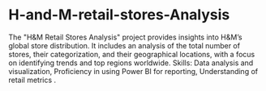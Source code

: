 # H-and-M-retail-stores-Analysis
The "H&M Retail Stores Analysis" project provides insights into H&M’s global store distribution. It includes an analysis of the total number of stores, their categorization, and their geographical locations, with a focus on identifying trends and top regions worldwide.
Skills:
Data analysis and visualization,
Proficiency in using Power BI for reporting,
Understanding of retail metrics .
